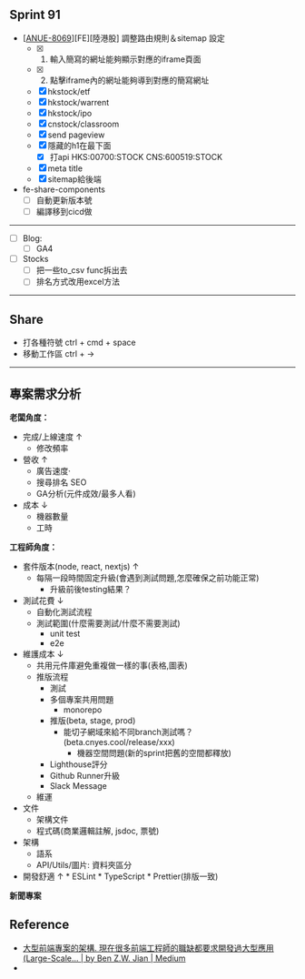 
## Sprint 91
 * \[[ANUE-8069](https://cnyesrd.atlassian.net/browse/ANUE-8069)\]\[FE\]\[陸港股\] 調整路由規則＆sitemap 設定
	 * [x] 1. 輸入簡寫的網址能夠顯示對應的iframe頁面
	 * [x] 2. 點擊iframe內的網址能夠導到對應的簡寫網址
	 * [x] hkstock/etf
	 * [x] hkstock/warrent
	 * [x] hkstock/ipo
	 * [x] cnstock/classroom
	 * [x] send pageview
	 * [x] 隱藏的h1在最下面
		 * [x] 打api HKS:00700:STOCK CNS:600519:STOCK
	 * [x] meta title
	 * [x] sitemap給後端

*  fe-share-components
	* [ ] 自動更新版本號
	* [ ] 編譯移到cicd做

---

* [ ] Blog: 
	* [ ] GA4
* [ ] Stocks
	* [ ] 把一些to_csv func拆出去
	* [ ] 排名方式改用excel方法

---

## Share
* 打各種符號 ctrl + cmd + space
* 移動工作區 ctrl + →

---

## 專案需求分析

**老闆角度：**
* 完成/上線速度 ↑
	* 修改頻率
* 營收 ↑
	* 廣告速度·
	* 搜尋排名 SEO
	* GA分析(元件成效/最多人看)
* 成本 ↓
	* 機器數量
	* 工時

**工程師角度：**
* 套件版本(node, react, nextjs) ↑
	* 每隔一段時間固定升級(會遇到測試問題,怎麼確保之前功能正常)
		* 升級前後testing結果？
* 測試花費 ↓
	* 自動化測試流程
	* 測試範圍(什麼需要測試/什麼不需要測試) 
		* unit test
		* e2e
* 維護成本 ↓
	* 共用元件庫避免重複做一樣的事(表格,圖表)
	* 推版流程
		* 測試
		* 多個專案共用問題
			* monorepo
		* 推版(beta, stage, prod)
			* 能切子網域來給不同branch測試嗎？(beta.cnyes.cool\/release\/xxx)
				* 機器空間問題(新的sprint把舊的空間都釋放)
		* Lighthouse評分
		* Github Runner升級
		* Slack Message
	* 維運
* 文件
	* 架構文件
	* 程式碼(商業邏輯註解, jsdoc, 票號)
* 架構
	* 語系
	* API/Utils/圖片: 資料夾區分
*  開發舒適 ↑
		* ESLint
		* TypeScript
		* Prettier(排版一致)

**新聞專案**


## Reference
* [大型前端專案的架構. 現在很多前端工程師的職缺都要求開發過大型應用(Large-Scale… | by Ben Z.W. Jian | Medium](https://medium.com/@benzwjian/%E5%A4%A7%E5%9E%8B%E5%89%8D%E7%AB%AF%E5%B0%88%E6%A1%88%E7%9A%84%E6%9E%B6%E6%A7%8B-cc235aacced0)
* 